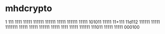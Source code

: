 
# mhdcrypto
1
111
1111
11111
111111
111111
11111
111111
11111
101011
11111
11+111
11d112
111111
11111
1111111
11111
11111
111111
11111
1111
11111
111111
111011
11111
11111
000100
